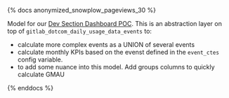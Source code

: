 {% docs anonymized_snowplow_pageviews_30 %}

Model for our [Dev Section Dashboard POC](https://app.periscopedata.com/app/gitlab/740233/MP:-Dev-Section-WIP). This is an abstraction layer on top of `gitlab_dotcom_daily_usage_data_events` to:
* calculate more complex events as a UNION of several events
* calculate monthly KPIs based on the evenst defined in the `event_ctes` config variable.
* to add some nuance into this model. Add groups columns to quickly calculate GMAU

{% enddocs %}
